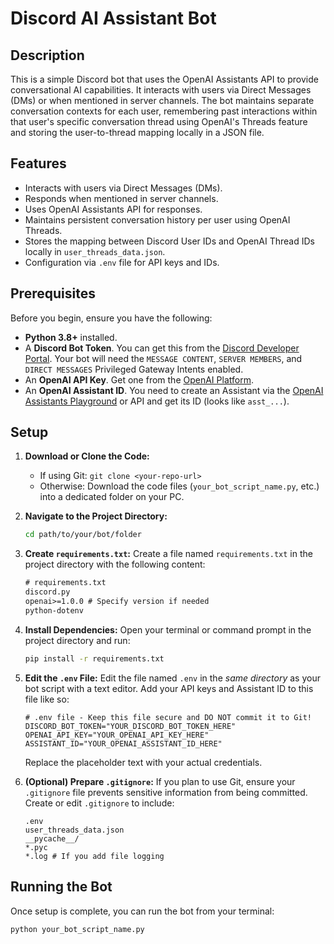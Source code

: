 # Discord AI Assistant Bot

## Description

This is a simple Discord bot that uses the OpenAI Assistants API to provide conversational AI capabilities. It interacts with users via Direct Messages (DMs) or when mentioned in server channels. The bot maintains separate conversation contexts for each user, remembering past interactions within that user's specific conversation thread using OpenAI's Threads feature and storing the user-to-thread mapping locally in a JSON file.

## Features

* Interacts with users via Direct Messages (DMs).
* Responds when mentioned in server channels.
* Uses OpenAI Assistants API for responses.
* Maintains persistent conversation history per user using OpenAI Threads.
* Stores the mapping between Discord User IDs and OpenAI Thread IDs locally in `user_threads_data.json`.
* Configuration via `.env` file for API keys and IDs.

## Prerequisites

Before you begin, ensure you have the following:

* **Python 3.8+** installed.
* A **Discord Bot Token**. You can get this from the [Discord Developer Portal](https://discord.com/developers/applications). Your bot will need the `MESSAGE CONTENT`, `SERVER MEMBERS`, and `DIRECT MESSAGES` Privileged Gateway Intents enabled.
* An **OpenAI API Key**. Get one from the [OpenAI Platform](https://platform.openai.com/api-keys).
* An **OpenAI Assistant ID**. You need to create an Assistant via the [OpenAI Assistants Playground](https://platform.openai.com/assistants) or API and get its ID (looks like `asst_...`).

## Setup

1.  **Download or Clone the Code:**
    * If using Git: `git clone <your-repo-url>`
    * Otherwise: Download the code files (`your_bot_script_name.py`, etc.) into a dedicated folder on your PC.

2.  **Navigate to the Project Directory:**
    ```bash
    cd path/to/your/bot/folder
    ```

3.  **Create `requirements.txt`:**
    Create a file named `requirements.txt` in the project directory with the following content:

    ```txt
    # requirements.txt
    discord.py
    openai>=1.0.0 # Specify version if needed
    python-dotenv
    ```

4.  **Install Dependencies:**
    Open your terminal or command prompt in the project directory and run:
    ```bash
    pip install -r requirements.txt
    ```

5.  **Edit the `.env` File:**
    Edit the file named `.env` in the *same directory* as your bot script with a text editor. Add your API keys and Assistant ID to this file like so:

    ```dotenv
    # .env file - Keep this file secure and DO NOT commit it to Git!
    DISCORD_BOT_TOKEN="YOUR_DISCORD_BOT_TOKEN_HERE"
    OPENAI_API_KEY="YOUR_OPENAI_API_KEY_HERE"
    ASSISTANT_ID="YOUR_OPENAI_ASSISTANT_ID_HERE"
    ```
    Replace the placeholder text with your actual credentials.

6.  **(Optional) Prepare `.gitignore`:**
    If you plan to use Git, ensure your `.gitignore` file prevents sensitive information from being committed. Create or edit `.gitignore` to include:
    ```gitignore
    .env
    user_threads_data.json
    __pycache__/
    *.pyc
    *.log # If you add file logging
    ```

## Running the Bot

Once setup is complete, you can run the bot from your terminal:

```bash
python your_bot_script_name.py
